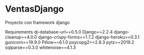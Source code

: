 # VentasDjango
Proyecto con framework django

Requirements 
dj-database-url==0.5.0
Django==2.2.4
django-cleanup==4.0.0
django-crispy-forms==1.7.2
django-heroku==0.3.1
gunicorn==19.9.0
Pillow==6.1.0
psycopg2==2.8.3
pytz==2019.2
sqlparse==0.3.0
whitenoise==4.1.3
